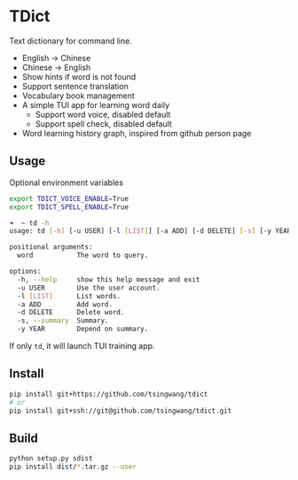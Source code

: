 # TDict

Text dictionary for command line.

- English -> Chinese
- Chinese -> English
- Show hints if word is not found
- Support sentence translation
- Vocabulary book management
- A simple TUI app for learning word daily
  - Support word voice, disabled default
  - Support spell check, disabled default
- Word learning history graph, inspired from github person page

## Usage

Optional environment variables
```sh
export TDICT_VOICE_ENABLE=True
export TDICT_SPELL_ENABLE=True
```

```sh
➜  ~ td -h
usage: td [-h] [-u USER] [-l [LIST]] [-a ADD] [-d DELETE] [-s] [-y YEAR] [word]

positional arguments:
  word           The word to query.

options:
  -h, --help     show this help message and exit
  -u USER        Use the user account.
  -l [LIST]      List words.
  -a ADD         Add word.
  -d DELETE      Delete word.
  -s, --summary  Summary.
  -y YEAR        Depend on summary.
```

If only `td`, it will launch TUI training app.

## Install

```sh
pip install git+https://github.com/tsingwang/tdict
# or
pip install git+ssh://git@github.com/tsingwang/tdict.git
```

## Build

```sh
python setup.py sdist
pip install dist/*.tar.gz --user
```
